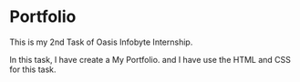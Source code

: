 # Portfolio

This is my 2nd Task of Oasis Infobyte Internship.

In this task, I have create a My Portfolio. and I have use the HTML and CSS for this task.
